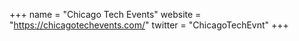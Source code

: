 +++
name = "Chicago Tech Events"
website = "https://chicagotechevents.com/"
twitter = "ChicagoTechEvnt"
+++